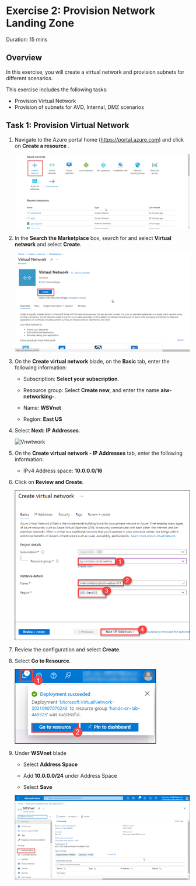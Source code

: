 
# Exercise 2: Provision Network Landing Zone

Duration: 15 mins

## Overview

In this exercise, you will create a virtual network and provision subnets for different scenarios.

This exercise includes the following tasks:

* Provision Virtual Network 
* Provision of subnets for AVD, Internal, DMZ scenarios


## Task 1: Provision Virtual Network 

1. Navigate to the Azure portal home (<https://portal.azure.com>) and click on **Create a resource** .

    ![Portal](media/portal.png)
    
2. In the **Search the Marketplace** box, search for and select **Virtual network** and select **Create**. 

    ![Vnet](media/VNet.png)
    
3.  On the **Create virtual network** blade, on the **Basic** tab, enter the following information:

    -  Subscription: **Select your subscription**.
  
    -  Resource group: Select **Create new**, and enter the name **aiw-networking-**.

    -  Name: **WSVnet**

    -  Region: **East US**

4. Select **Next: IP Addresses**.
 
    ![Vnwtwork](media/vnet1.0.png)
    
5.  On the **Create virtual network - IP Addresses** tab, enter the following information:

    -  IPv4 Address space: **10.0.0.0/16**

6. Click on **Review and Create**.

    ![Vnet creation](media/vnet2.png)
    
7. Review the configuration and select **Create**.

8. Select **Go to Resource**.

   ![Vnet creation](media/vnet3.png)
   
9. Under **WSVnet** blade
 
    - Select **Address Space**

    - Add  **10.0.0.0/24** under Address Space

    - Select **Save**

    ![Address Space](media/as.png)
    


